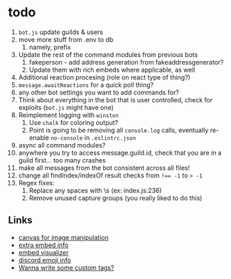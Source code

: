 # todo

1. `bot.js` update guilds & users
2. move more stuff from .env to db
   1. namely, prefix
3. Update the rest of the command modules from previous bots
   1. fakeperson - add address generation from fakeaddressgenerator?
   2. Update them with rich embeds where applicable, as well
4. Additional reaction procesing (role on react type of thing?)
5. `message.awaitReactions` for a quick poll thing?
6. any other bot settings you want to add commands for?
7. Think about everything in the bot that is user controlled, check for exploits (`bot.js` might have one)
8. Reimplement logging with `winston`
    1. Use `chalk` for coloring output?
    2. Point is going to be removing all `console.log` calls, eventually re-enable `no-console` in `.eslintrc.json`
9. async all command modules?
10. anywhere you try to access message.guild.id, check that you are in a guild first... too many crashes
11. make all messages from the bot consistent across all files!
12. change all findIndex/indexOf result checks from `!== -1` to `> -1`
13. Regex fixes:
    1. Replace any spaces with \s (ex: index.js:236)
    2. Remove unused capture groups (you really liked to do this)

## Links

- [canvas for image manipulation](https://discordjs.guide/popular-topics/canvas.html#setting-up-canvas)
- [extra embed info](https://discordjs.guide/popular-topics/embeds.html#embed-preview)
- [embed visualizer](https://leovoel.github.io/embed-visualizer/)
- [discord emoji info](https://github.com/AnIdiotsGuide/discordjs-bot-guide/blob/master/coding-guides/using-emojis.md)
- [Wanna write some custom tags?](https://developer.mozilla.org/en-US/docs/Web/JavaScript/Reference/Template_literals#Tagged_templates)

